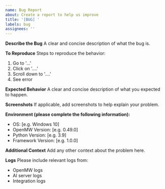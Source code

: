 ```yaml
---
name: Bug Report
about: Create a report to help us improve
title: '[BUG] '
labels: bug
assignees: ''
---
```


**Describe the Bug**
A clear and concise description of what the bug is.

**To Reproduce**
Steps to reproduce the behavior:
1. Go to '...'
2. Click on '....'
3. Scroll down to '....'
4. See error

**Expected Behavior**
A clear and concise description of what you expected to happen.

**Screenshots**
If applicable, add screenshots to help explain your problem.

**Environment (please complete the following information):**
- OS: [e.g. Windows 10]
- OpenMW Version: [e.g. 0.49.0]
- Python Version: [e.g. 3.9]
- Framework Version: [e.g. 1.0.0]

**Additional Context**
Add any other context about the problem here.

**Logs**
Please include relevant logs from:
- OpenMW logs
- AI server logs
- Integration logs
